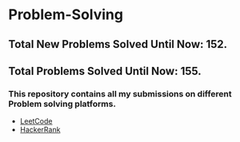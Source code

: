 # Problem-Solving
## Total New Problems Solved Until Now: 152.
## Total Problems Solved Until Now: 155.
### This repository contains all my submissions on different Problem solving platforms.
  * [LeetCode](https://leetcode.com/HMarsafy/)
  * [HackerRank](https://www.hackerrank.com/hassan_marsafy)
  
